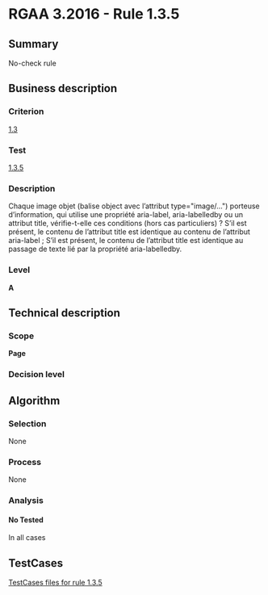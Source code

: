 # RGAA 3.2016 - Rule 1.3.5

## Summary
No-check rule


## Business description

### Criterion
[1.3](http://references.modernisation.gouv.fr/rgaa-accessibilite/criteres.html#crit-1-3)

### Test
[1.3.5](http://references.modernisation.gouv.fr/rgaa-accessibilite/criteres.html#test-1-3-5)

### Description
Chaque image objet (balise object avec l’attribut type="image/…") porteuse d’information, qui utilise une propriété aria-label, aria-labelledby ou un attribut title, vérifie-t-elle ces conditions (hors cas particuliers) ? S’il est présent, le contenu de l’attribut title est identique au contenu de l’attribut aria-label ; S’il est présent, le contenu de l’attribut title est identique au passage de texte lié par la propriété aria-labelledby.

### Level
**A**


## Technical description

### Scope
**Page**

### Decision level


## Algorithm

### Selection
None

### Process
None

### Analysis

#### No Tested
In all cases


##  TestCases

[TestCases files for rule 1.3.5](https://github.com/Asqatasun/Asqatasun/tree/RGAA_3.2016/rules/rules-rgaa3.2016/src/test/resources/testcases/rgaa32016/Rgaa32016Rule010305/)


